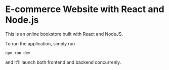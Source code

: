 # E-commerce Website with React and Node.js

This is an online bookstore built with React and NodeJS.

To run the application, simply run 

`npm run dev`

and it'll launch both frontend and backend concurrenly.
